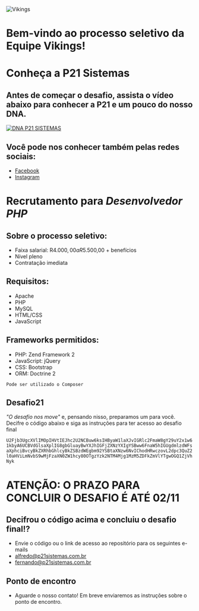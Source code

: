 ![Vikings](https://i.imgur.com/CF5sgS5.png)

# Bem-vindo ao processo seletivo da Equipe Vikings!

# Conheça a P21 Sistemas

## Antes de começar o desafio, assista o vídeo abaixo para conhecer a P21 e um pouco do nosso DNA.

[![DNA P21 SISTEMAS](http://img.youtube.com/vi/rKKN_w5IiVY/0.jpg)](http://www.youtube.com/watch?v=rKKN_w5IiVY)

## Você pode nos conhecer também pelas redes sociais:

- [Facebook](https://www.facebook.com/p21sistemas/)
- [Instagram](https://www.instagram.com/p21sistemas/)

# Recrutamento para _Desenvolvedor PHP_

## Sobre o processo seletivo:

- Faixa salarial: R$4.000,00 a R$5.500,00 + benefícios
- Nível pleno
- Contratação imediata

## Requisitos:
- Apache
- PHP
- MySQL
- HTML/CSS
- JavaScript

## Frameworks permitidos:
- PHP: Zend Framework 2
- JavaScript: jQuery
- CSS: Bootstrap
- ORM: Doctrine 2

`Pode ser utilizado o Composer`

## Desafio21

_"O desafio nos move"_ e, pensando nisso, preparamos um para você. Decifre o código abaixo e siga as instruções para ter acesso ao desafio final

`U2Fjb3UgcXVlIMOpIHVtIEJhc2U2NCBuw6ksIHByaW1laXJvIGRlc2FmaW8gY29uY2x1w61kbyA6UCBVdGlsaXplIG8gbGluayBwYXJhIGFjZXNzYXIgYSBww6FnaW5hIGUgdmlzdWFsaXphciBvcyBkZXRhbGhlcyBkZSBzdWEgbm92YSBtaXNzw6NvIChodHRwczovL2dpc3QuZ2l0aHViLmNvbS9wMjFzaXN0ZW1hcy80OTgzYzk2NTM4Mjg1MzM5ZDFkZmVlYTgwOGQ1ZjVhNyk`

# ATENÇÃO: O PRAZO PARA CONCLUIR O DESAFIO É ATÉ 02/11

## Decifrou o código acima e concluiu o desafio final!?
 * Envie o código ou o link de acesso ao repositório para os seguintes e-mails
 * alfredo@p21sistemas.com.br
 * fernando@p21sistemas.com.br
	
## Ponto de encontro
 - Aguarde o nosso contato! Em breve enviaremos as instruções sobre o ponto de encontro.
